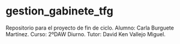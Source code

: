 # gestion_gabinete_tfg

Repositorio para el proyecto de fin de ciclo.
Alumno: Carla Burguete Martínez.
Curso: 2ºDAW Diurno.
Tutor: David Ken Vallejo Miguel.
